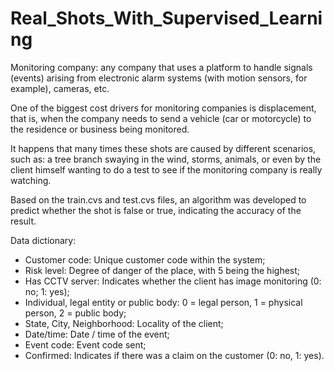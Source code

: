 # Real_Shots_With_Supervised_Learning

Monitoring company: any company that uses a platform to handle signals (events) arising from electronic alarm systems (with motion sensors,
for example), cameras, etc.

One of the biggest cost drivers for monitoring companies is displacement, that is, when the company needs to send a vehicle (car or motorcycle) to the residence or business being monitored.

It happens that many times these shots are caused by different scenarios, such as: a tree branch swaying in the wind, storms, animals, or even by the client himself wanting to do a test to see if the monitoring company is really watching.

Based on the train.cvs and test.cvs files, an algorithm was developed to predict whether the shot is false or true, indicating the accuracy of the result.

Data dictionary:

<ul>

<li>Customer code: Unique customer code within the system;</li>
<li>Risk level: Degree of danger of the place, with 5 being the highest;</li>
<li>Has CCTV server: Indicates whether the client has image monitoring (0: no; 1: yes);</li>
<li>Individual, legal entity or public body: 0 = legal person, 1 = physical person, 2 = public body;</li>
<li>State, City, Neighborhood: Locality of the client;</li>
<li>Date/time: Date / time of the event;</li>
<li>Event code: Event code sent;</li>
<li>Confirmed: Indicates if there was a claim on the customer (0: no, 1: yes).</li>

</ul>

